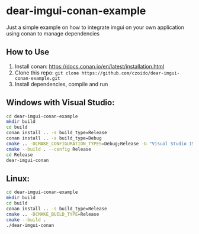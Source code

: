 # dear-imgui-conan-example
Just a simple example on how to integrate imgui on your own application using conan to manage dependencies

## How to Use

1. Install conan: https://docs.conan.io/en/latest/installation.html
2. Clone this repo: `git clone https://github.com/czoido/dear-imgui-conan-example.git`
3. Install dependencies, compile and run

## Windows with Visual Studio:

```bash
cd dear-imgui-conan-example
mkdir build
cd build
conan install .. -s build_type=Release
conan install .. -s build_type=Debug
cmake .. -DCMAKE_CONFIGURATION_TYPES=Debug;Release -G "Visual Studio 15 Win64"
cmake --build . --config Release
cd Release
dear-imgui-conan
```

## Linux:

```bash
cd dear-imgui-conan-example
mkdir build
cd build
conan install .. -s build_type=Release
cmake .. -DCMAKE_BUILD_TYPE=Release
cmake --build .
./dear-imgui-conan
```
